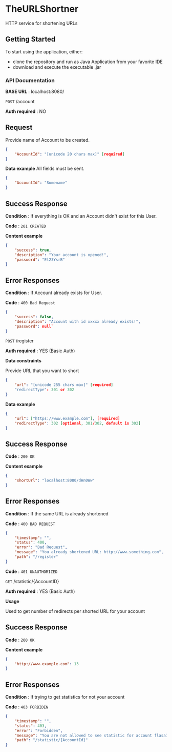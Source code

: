 # TheURLShortner

HTTP service for shortening URLs 

## Getting Started

To start using the application, either:
* clone the repository and run as Java Application from your favorite IDE
* download and execute the executable .jar

### API Documentation

**BASE URL** : localhost:8080/

`POST` /account

**Auth required** : NO

## Request

Provide name of Account to be created.

```json
{
    "AccountId": "[unicode 20 chars max]" [required]
}
```

**Data example** All fields must be sent.

```json
{
    "AccountId": "Somename"
}
```
## Success Response

**Condition** : If everything is OK and an Account didn't exist for this User.

**Code** : `201 CREATED`

**Content example**

```json
{
    "success": true,
    "description": "Your account is opened!",
    "password": "El23YsrB"
}
```

## Error Responses

**Condition** : If Account already exists for User.

**Code** : `400 Bad Request`
```json
{
    "success": false,
    "description": "Account with id xxxxx already exists!",
    "password": null`
}
```
`POST` /register

**Auth required** : YES (Basic Auth)

**Data constraints**

Provide URL that you want to short

```json
{
    "url": "[unicode 255 chars max]" [required]
    "redirectType": 301 or 302
}
```
**Data example** 

```json
{
    "url": ["https://www.example.com"], [required]
    "redirectType": 302 [optional, 301/302, default is 302] 
}
```
## Success Response
**Code** : `200 OK`

**Content example**

```json
{
    "shortUrl": "localhost:8080/dHn0Ww"
}
```

## Error Responses

**Condition** : If the same URL is already shortened

**Code** : `400 BAD REQUEST`
```json
{
    "timestamp": "",
    "status": 400,
    "error": "Bad Request",
    "message": "You already shortened URL: http://www.something.com",
    "path": "/register"
}
```
**Code** : `401 UNAUTHORIZED`

`GET` /statistic/{AccountID}

**Auth required** : YES (Basic Auth)

**Usage**

Used to get number of redirects per shorted URL for your account

## Success Response
**Code** : `200 OK`

**Content example**

```json
{
    "http://www.example.com": 13
}
```

## Error Responses

**Condition** : If trying to get statistics for not your account

**Code** : `403 FORBIDEN`
```json
{
    "timestamp": "",
    "status": 403,
    "error": "Forbidden",
    "message": "You are not allowed to see statistic for account flasa1",
    "path": "/statistic/{AccountId}"
}
```

